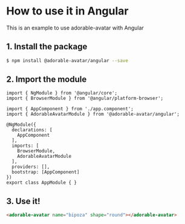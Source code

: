 # How to use it in Angular

This is an example to use adorable-avatar with Angular

## 1. Install the package

```BASH
$ npm install @adorable-avatar/angular --save
```

## 2. Import the module

```TS
import { NgModule } from '@angular/core';
import { BrowserModule } from '@angular/platform-browser';

import { AppComponent } from './app.component';
import { AdorableAvatarModule } from '@adorable-avatar/angular';

@NgModule({
  declarations: [
    AppComponent
  ],
  imports: [
    BrowserModule,
    AdorableAvatarModule
  ],
  providers: [],
  bootstrap: [AppComponent]
})
export class AppModule { }
```

## 3. Use it!

```HTML
<adorable-avatar name="bipoza" shape="round"></adorable-avatar>
```
